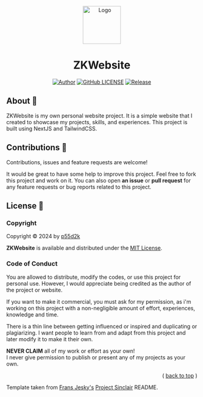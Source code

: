 <div id="top"></div>
<br/>
<div align="center">
  <a href="https://github.com/p55d2k/zk-website">
    <img src="/public/favicon.ico" alt="Logo" width="100" height="100">
  </a>
  <h1>ZKWebsite</h1>

[![Author](https://img.shields.io/badge/author-p55d2k-lightgrey.svg?style=flat&color=%23673ab7)](https://github.com/p55d2k)
[![GitHub LICENSE](https://img.shields.io/badge/license-MIT-lightgrey.svg?style=flat&color=%232196f3)](https://github.com/p55d2k/zk-website/LICENSE)
[![Release](https://img.shields.io/github/v/release/p55d2k/zk-website?style=flat&color=%23009688)](https://github.com/p55d2k/zk-website/releases)

</div>


## About 📖

ZKWebsite is my own personal website project. It is a simple website that I created to showcase my projects, skills, and experiences. This project is built using NextJS and TailwindCSS.


## Contributions 🤝

Contributions, issues and feature requests are welcome!

It would be great to have some help to improve this project. Feel free to fork this project and work on it. You can also open **an issue** or **pull request** for any feature requests or bug reports related to this project.


## License 📝

### Copyright

Copyright © 2024 by [p55d2k](https://github.com/p55d2k)

**ZKWebsite** is available and distributed under the [MIT License](https://github.com/p55d2k/zk-website/LICENSE).

### Code of Conduct

You are allowed to distribute, modify the codes, or use this project for personal use. However, I would appreciate being credited as the author of the project or website.

If you want to make it commercial, you must ask for my permission, as i'm working on this project with a non-negligible amount of effort, experiences, knowledge and time.

There is a thin line between getting influenced or inspired and duplicating or plagiarizing. I want people to learn from and adapt from this project and later modify it to make it their own.

**NEVER CLAIM** all of my work or effort as your own!
<br/>
I never give permission to publish or present any of my projects as your own.

<p align="right">( <a href="#top">back to top</a> )</p>

Template taken from [Frans Jesky's](https://github.com/fransjesky) [Project Sinclair](https://github.com/fransjesky/sinclair) README.